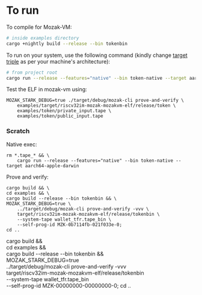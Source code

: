 # To run

To compile for Mozak-VM:

```sh
# inside examples directory
cargo +nightly build --release --bin tokenbin
```

To run on your system, use the following command (kindly change [target triple](https://doc.rust-lang.org/cargo/appendix/glossary.html#target) as per your machine's architecture):

```sh
# from project root
cargo run --release --features="native" --bin token-native --target aarch64-apple-darwin
```

Test the ELF in mozak-vm using:
```
MOZAK_STARK_DEBUG=true ./target/debug/mozak-cli prove-and-verify \
    examples/target/riscv32im-mozak-mozakvm-elf/release/token \
    examples/token/private_input.tape \
    examples/token/public_input.tape
```



### Scratch
Native exec:
```
rm *.tape_* && \
    cargo run --release --features="native" --bin token-native --target aarch64-apple-darwin
```

Prove and verify:
```
cargo build && \
cd examples && \
cargo build --release --bin tokenbin && \
MOZAK_STARK_DEBUG=true \
    ../target/debug/mozak-cli prove-and-verify -vvv \
    target/riscv32im-mozak-mozakvm-elf/release/tokenbin \
    --system-tape wallet_tfr.tape_bin \
    --self-prog-id MZK-0b7114fb-021f033e-0;
cd ..
```
cargo build && \
cd examples && \
cargo build --release --bin tokenbin && \
MOZAK_STARK_DEBUG=true \
    ../target/debug/mozak-cli prove-and-verify -vvv \
    target/riscv32im-mozak-mozakvm-elf/release/tokenbin \
    --system-tape wallet_tfr.tape_bin \
    --self-prog-id MZK-00000000-00000000-0;
cd ..
